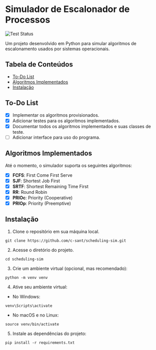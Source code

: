 # Simulador de Escalonador  de Processos

![Test Status](https://github.com/c-sant/scheduling-sim/actions/workflows/pytest.yml/badge.svg)

Um projeto desenvolvido em Python para simular algoritmos de escalonamento usados por
sistemas operacionais.

## Tabela de Conteúdos

  - [To-Do List](#to-do-list)
  - [Algoritmos Implementados](#algoritmos-implementados)
  - [Instalação](#instalação)

## To-Do List

- [X] Implementar os algoritmos provisionados.
- [X] Adicionar testes para os algoritmos implementados.
- [X] Documentar todos os algoritmos implementados e suas classes de teste.
- [ ] Adicionar interface para uso do programa.

## Algoritmos Implementados

Até o momento, o simulador suporta os seguintes algoritmos:

- [X] **FCFS**: First Come First Serve
- [X] **SJF**: Shortest Job First
- [X] **SRTF**: Shortest Remaining Time First
- [X] **RR**: Round Robin
- [X] **PRIOc**: Priority (Cooperative)
- [X] **PRIOp**: Priority (Preemptive) 

## Instalação

1. Clone o repositório em sua máquina local.

```shell
git clone https://github.com/c-sant/scheduling-sim.git
```

2. Acesse o diretório do projeto.

```shell
cd scheduling-sim
```

3. Crie um ambiente virtual (opcional, mas recomendado):

```shell
python -m venv venv
```

4. Ative seu ambiente virtual:

* No Windows:

```shell
venv\Scripts\activate
```

* No macOS e no Linux:

```shell
source venv/bin/activate
```

5. Instale as dependências do projeto:

```shell
pip install -r requirements.txt
```